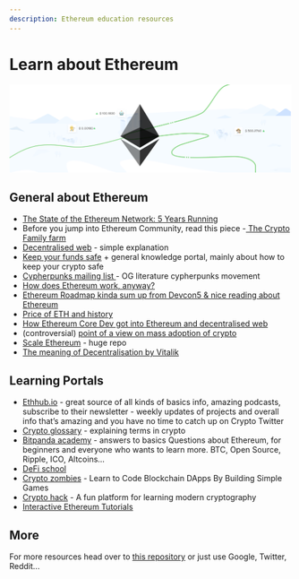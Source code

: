 ```yaml
---
description: Ethereum education resources
---
```


# Learn about Ethereum

![](<../.gitbook/assets/image (3).png>)

## General about Ethereum

* [The State of the Ethereum Network: 5 Years Running](https://consensys.net/blog/news/the-state-of-the-ethereum-network-2020/)
* Before you jump into Ethereum Community, read this piece -[ The Crypto Family farm](https://logicmag.io/bodies/the-crypto-family-farm/)
* [Decentralised web](https://hackernoon.com/dweb-the-decentralized-web-a0e9c6a5c0ec) - simple explanation
* [Keep your funds safe](https://support.mycrypto.com/) + general knowledge portal, mainly about how to keep your crypto safe
* [Cypherpunks mailing list ](http://mailing-list-archive.cryptoanarchy.wiki/)- OG literature cypherpunks movement
* [How does Ethereum work, anyway? ](https://medium.com/@preethikasireddy/how-does-ethereum-work-anyway-22d1df506369)
* [Ethereum Roadmap kinda sum up from Devcon5 & nice reading about Ethereum](https://decrypt.co/10298/devcon-5-building-a-decentralized-revolution-at-scale)
* [Price of ETH and history ](https://hackernoon.com/in-defense-of-ethereum-and-its-fatness-why-im-still-bullish-on-eth-4c00fea65442?gi=54535f63bbe2)
* [How Ethereum Core Dev got into Ethereum and decentralised web](https://medium.com/@pipermerriam/my-rambling-journey-into-a-career-working-on-ethereum-and-the-decentralized-web-134743766f64)
* &#x20;(controversial) [point of a view on mass adoption of crypto](https://www.coindesk.com/cryptocurrency-is-most-useful-for-breaking-laws-and-social-constructs)
* [Scale Ethereum](https://github.com/jpitts/eth-community-discussions/blob/master/proposals-to-scale.md#general-strategies-for-scaling-the-ethereum-network) - huge repo
* [The meaning of Decentralisation by Vitalik ](https://medium.com/@VitalikButerin/the-meaning-of-decentralization-a0c92b76a274#.4hl67650f)

## Learning Portals

* [Ethhub.io](https://docs.ethhub.io/) - great source of all kinds of basics info, amazing podcasts, subscribe to their newsletter - weekly updates of projects and overall info that’s amazing and you have no time to catch up on Crypto Twitter
* [Crypto glossary](https://a16z.com/2019/11/08/crypto-glossary/) - explaining terms in crypto
* [Bitpanda academy](https://www.bitpanda.com/academy/en/lessons/what-is-ethereum/) - answers to basics Questions about Ethereum, for beginners and everyone who wants to learn more. BTC, Open Source, Ripple, ICO, Altcoins...
* [DeFi school](https://defi.school/)&#x20;
* [Crypto zombies](https://cryptozombies.io/) - Learn to Code Blockchain DApps By Building Simple Games&#x20;
* [Crypto hack](https://cryptohack.org/) - A fun platform for learning modern cryptography
* [Interactive Ethereum Tutorials](https://tutorials.ethvigil.com/)

## More&#x20;

For more resources head over to [this repository](https://github.com/anettrolikova/Crypto/blob/master/README.md) or just use Google, Twitter, Reddit...
